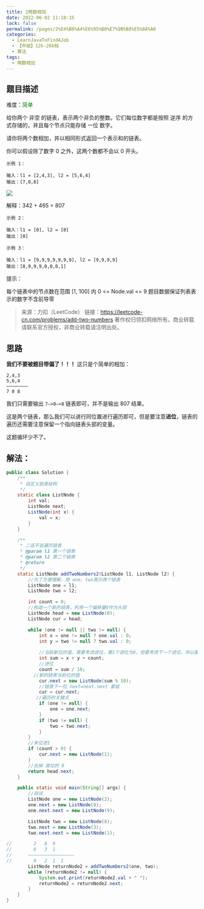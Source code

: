 ```yaml
---
title: 2两数相加
date: 2022-06-02 11:18:15
lock: false
permalink: /pages/2%E4%B8%A4%E6%95%B0%E7%9B%B8%E5%8A%A0
categories: 
  - LearnJavaToFindAJob
  - 【中级】12k-26k档
  - 算法
tags: 
  - 两数相加
---
```

## 题目描述

难度：<span style="color:green">简单</span>

给你两个 非空 的链表，表示两个非负的整数。它们每位数字都是按照 逆序 的方式存储的，并且每个节点只能存储 一位 数字。

请你将两个数相加，并以相同形式返回一个表示和的链表。

你可以假设除了数字 0 之外，这两个数都不会以 0 开头。

```
示例 1：

输入：l1 = [2,4,3], l2 = [5,6,4]
输出：[7,0,8]
```

![](https://assets.leetcode-cn.com/aliyun-lc-upload/uploads/2021/01/02/addtwonumber1.jpg)

解释：342 + 465 = 807



```
示例 2：

输入：l1 = [0], l2 = [0]
输出：[0]
```

```
示例 3：

输入：l1 = [9,9,9,9,9,9,9], l2 = [9,9,9,9]
输出：[8,9,9,9,0,0,0,1]
```

提示：

每个链表中的节点数在范围 [1, 100] 内
0 <= Node.val <= 9
题目数据保证列表表示的数字不含前导零

> 来源：力扣（LeetCode）
> 链接：https://leetcode-cn.com/problems/add-two-numbers
> 著作权归领扣网络所有。商业转载请联系官方授权，非商业转载请注明出处。



## 思路

**我们不要被题目带偏了！！！** 这只是个简单的相加：

```
2,4,3
5,6,4
————————
7 0 8
```

我们只需要输出 `7—>0—>8` 链表即可，并不是输出 807 结果。

这是两个链表，那么我们可以进行同位置进行遍历即可，但是要注意**进位**，链表的遍历还需要注意保留一个指向链表头部的变量。

这题循环少不了。

## 解法：

```java
public class Solution {
    /**
     * 自定义链表结构
     */
    static class ListNode {
        int val;
        ListNode next;
        ListNode(int x) {
            val = x;
        }
    }

    /**
     * 二话不说遍历链表
     * @param l1 第一个链表
     * @param l2 第二个链表
     * @return
     */
    static ListNode addTwoNumbers2(ListNode l1, ListNode l2) {
		//为了方便理解，用 one、two表示两个链表
        ListNode one = l1;
        ListNode two = l2;

        int count = 0;
        //构造一个新的链表，利用一个偏移量0作为头部
        ListNode head = new ListNode(0);
        ListNode cur = head;

        while (one != null || two != null) {
            int x = one != null ? one.val : 0;
            int y = two != null ? two.val : 0;
			
            //当前新位的值，需要考虑进位，第1个进位为0，但要考虑下一个进位，所以要+count
            int sum = x + y + count;
            //进位
            count = sum / 10;
		  //新的链表当前位的值
            cur.next = new ListNode(sum % 10);
            //链表下一位 next=next.next 套娃
            cur = cur.next;
		   //遍历的关键点	
            if (one != null) {
                one = one.next;
            }
            if (two != null) {
                two = two.next;
            }
        }
        //末位进1
        if (count > 0) {
            cur.next = new ListNode(1);
        }
		//去掉 首位的 0
        return head.next;
    }

    public static void main(String[] args) {
        //测试
        ListNode one = new ListNode(2);
        one.next = new ListNode(8);
        one.next.next = new ListNode(9);

        ListNode two = new ListNode(8);
        two.next = new ListNode(3);
        two.next.next = new ListNode(1);

//        2   8  9
//        8   3  1
//      —————————————————
//        0   2  1  1    
        ListNode returnNode2 = addTwoNumbers2(one, two);
        while (returnNode2 != null) {
            System.out.print(returnNode2.val + " ");
            returnNode2 = returnNode2.next;
        }
    }
}
```

